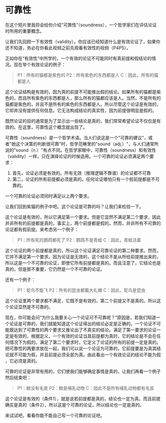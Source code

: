 # 可靠性

在这个短片里我将会给你介绍”可靠性“（soundness），一个哲学家们在评估论证时所用的重要概念。

让我们先回顾一下有效性（validity）。你应该已经知道什么是有效论证了，如果你还不知道，务必在你看此视频之前先观看有效性的视频（P4P5）。

正如你在“有效性”中所学的，一个有效的论证不可能同时有真前提和假结论的情况。现在举个有效论证的例子：

> P1：所有的猫都是紫色的
> P2：所有紫色的东西都是人
> C：因此，所有的猫都是人

这个论证结构是有效的，因为真的前提不可能推出假的结论。如果所有的猫都是紫色的，而且所有紫色的东西都是人，那么所有的猫都应该是人。当然，不是所有的猫都是紫色的，并且不是所有的紫色的东西都是人。所以尽管这个论证是有效的，它却并没有提供任何信息。它无法构成结论的真实性，因为前提很明显是假的。

既然论证的目的通常是为了显示出一些结论是真的，我们常常希望论证不仅仅是有效的。在这里，可靠性这个概念就出现了。

可靠性（soundness）是一个哲学术语。当人们说这是一个"可靠的建议"，或者"她这个决策的判断很可靠"时，哲学范畴里的"sound（adj.）"，与人们通常所说的"sound（n.）"有点不同。在哲学家眼中，可靠性（soundness）和有效性（validity）一样，只在演绎论证的时候适用。一个可靠的论证必须满足两个要求：

1. 首先，论证必须是有效的。所有无效（推理逻辑不靠谱）的论证都不可靠
2. 第二，论证的所有前提都必须是真的。任何论证哪怕只有一个假前提都是不可靠的。

一个可靠的论证必须同时满足以上两个要求。

让我们回到紫猫的例子中吧。这个论证是可靠的吗？让我们来检验一下。

这个论证是有效的，所以它满足第一个要求。但是它显然不满足第二个要求，因此并非所有的前提都是真的，事实上，两个前提都是假的。然而，并非所有不可靠的论证都有假前提。来考虑另一个例子：

> P1：所有死的鹦鹉都死了
> P2：鹦鹉不是青蛙
> C：因此，青蛙活着

这个论证的两个前提都是真的，所以这个论证满足可靠论证的第二种要求。然而，它并不满足第一个要求，因为论证是无效的，这个结论不是从所给前提推出来的，所以这是一个不可靠的论证，即使它所有前提都是真的。而且注意了，它结论也是真的，但是那不重要，它仍然是一个不可靠的论证。

还有一个例子：

> P1：鸵鸟不能飞
> P2：所有的昆虫都戴大礼帽
> C：因此，鸵鸟是昆虫

这个论证里两个要求都不满足，它既不是有效的，第二个前提又不是真的。所以这个论证显然是不可靠的。

现在，你可能会问“为什么我要关心一个论证可不可靠呢？”原因是，若我们知道一个论证是可靠的，我们就能知道这个论证得出的结论必定是正确的。一个论证不可能既达到了可靠性的两个要求又推论出了不真实的结论。满足了第一要求的论证一定是有效的，根据定义，一个有效的论证当其前提都为真时，它的结论是不会在任何情况下为假的。满足了第二个要求时，它定义了论证的所有的前提一定是真的。把可靠性的两要求放在一起，我们可以说一个论证为可靠的，它前提要是为真其结论就不可能为假，并且前提必须全部为真。由此看出一个有效论证的结论不能为假
，它必须是真的。

可靠的论证是非常有用的，它们使我们能够确定事情是真的，让我们再看一个例子然后结束吧：

> P1：鲸没有毛皮
> P2：鲸是哺乳动物
> C：因此不是所有哺乳动物都有毛皮

这个论证是有效的（条件1），就是说若前提都是真的，结论也一定为真。而且前提确实是真的（条件2），所以这是个可靠的论证，所以结论也一定是真的。

来试试吧，看看你能不能自己写一个可靠的论证吧。
